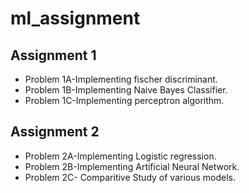 # ml_assignment
## Assignment 1
* Problem 1A-Implementing fischer discriminant. 
* Problem 1B-Implementing Naive Bayes Classifier. 
* Problem 1C-Implementing perceptron algorithm. 

## Assignment 2
* Problem 2A-Implementing Logistic regression.
* Problem 2B-Implementing Artificial Neural Network.
* Problem 2C- Comparitive Study of various models.
